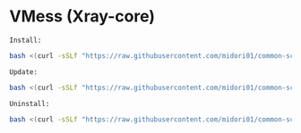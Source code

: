 # VMess (Xray-core)
`Install:`
```bash
bash <(curl -sSLf "https://raw.githubusercontent.com/midori01/common-scripts/main/vmess/install.sh")
```
`Update:`
```bash
bash <(curl -sSLf "https://raw.githubusercontent.com/midori01/common-scripts/main/vmess/install.sh") update
```
`Uninstall:`
```bash
bash <(curl -sSLf "https://raw.githubusercontent.com/midori01/common-scripts/main/vmess/install.sh") uninstall
```
